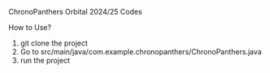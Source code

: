 ChronoPanthers Orbital 2024/25 Codes

How to Use?

1. git clone the project
2. Go to src/main/java/com.example.chronopanthers/ChronoPanthers.java
3. run the project
